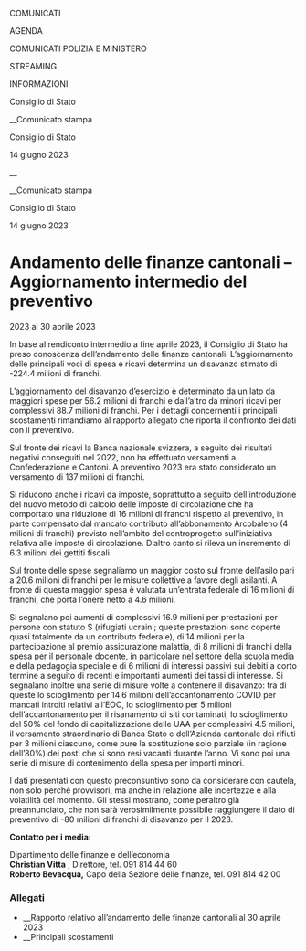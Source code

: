 COMUNICATI

AGENDA

COMUNICATI POLIZIA E MINISTERO

STREAMING

INFORMAZIONI

Consiglio di Stato  

__Comunicato stampa

Consiglio di Stato  

14 giugno 2023

__

__Comunicato stampa

Consiglio di Stato  

14 giugno 2023

# Andamento delle finanze cantonali – Aggiornamento intermedio del preventivo
2023 al 30 aprile 2023

In base al rendiconto intermedio a fine aprile 2023, il Consiglio di Stato ha
preso conoscenza dell’andamento delle finanze cantonali. L’aggiornamento delle
principali voci di spesa e ricavi determina un disavanzo stimato di -224.4
milioni di franchi.

  

L’aggiornamento del disavanzo d’esercizio è determinato da un lato da maggiori
spese per 56.2 milioni di franchi e dall’altro da minori ricavi per
complessivi 88.7 milioni di franchi. Per i dettagli concernenti i principali
scostamenti rimandiamo al rapporto allegato che riporta il confronto dei dati
con il preventivo.

Sul fronte dei ricavi la Banca nazionale svizzera, a seguito dei risultati
negativi conseguiti nel 2022, non ha effettuato versamenti a Confederazione e
Cantoni. A preventivo 2023 era stato considerato un versamento di 137 milioni
di franchi.

Si riducono anche i ricavi da imposte, soprattutto a seguito dell’introduzione
del nuovo metodo di calcolo delle imposte di circolazione che ha comportato
una riduzione di 16 milioni di franchi rispetto al preventivo, in parte
compensato dal mancato contributo all’abbonamento Arcobaleno (4 milioni di
franchi) previsto nell’ambito del controprogetto sull’iniziativa relativa alle
imposte di circolazione. D’altro canto si rileva un incremento di 6.3 milioni
dei gettiti fiscali.

Sul fronte delle spese segnaliamo un maggior costo sul fronte dell’asilo pari
a 20.6 milioni di franchi per le misure collettive a favore degli asilanti. A
fronte di questa maggior spesa è valutata un’entrata federale di 16 milioni di
franchi, che porta l’onere netto a 4.6 milioni.

Si segnalano poi aumenti di complessivi 16.9 milioni per prestazioni per
persone con statuto S (rifugiati ucraini; queste prestazioni sono coperte
quasi totalmente da un contributo federale), di 14 milioni per la
partecipazione al premio assicurazione malattia, di 8 milioni di franchi della
spesa per il personale docente, in particolare nel settore della scuola media
e della pedagogia speciale e di 6 milioni di interessi passivi sui debiti a
corto termine a seguito di recenti e importanti aumenti dei tassi di
interesse. Si segnalano inoltre una serie di misure volte a contenere il
disavanzo: tra di queste lo scioglimento per 14.6 milioni dell’accantonamento
COVID per mancati introiti relativi all’EOC, lo scioglimento per 5 milioni
dell’accantonamento per il risanamento di siti contaminati, lo scioglimento
del 50% del fondo di capitalizzazione delle UAA per complessivi 4.5 milioni,
il versamento straordinario di Banca Stato e dell’Azienda cantonale dei
rifiuti per 3 milioni ciascuno, come pure la sostituzione solo parziale (in
ragione dell’80%) dei posti che si sono resi vacanti durante l’anno. Vi sono
poi una serie di misure di contenimento della spesa per importi minori.

I dati presentati con questo preconsuntivo sono da considerare con cautela,
non solo perché provvisori, ma anche in relazione alle incertezze e alla
volatilità del momento. Gli stessi mostrano, come peraltro già preannunciato,
che non sarà verosimilmente possibile raggiungere il dato di preventivo di -80
milioni di franchi di disavanzo per il 2023.

  
  

**Contatto per i media:**

Dipartimento delle finanze e dell’economia  
**Christian Vitta** , Direttore, tel. 091 814 44 60  
**Roberto Bevacqua,** Capo della Sezione delle finanze, tel. 091 814 42 00

### Allegati

  * __Rapporto relativo all’andamento delle finanze cantonali al 30 aprile 2023
  * __Principali scostamenti

